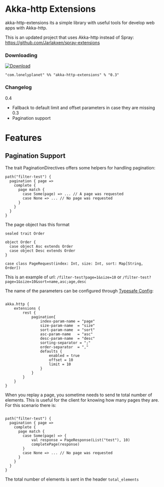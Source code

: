 Akka-http Extensions
================

akka-http-extensions its a simple library with useful tools for develop web apps with Akka-http.

This is an updated project that uses Akka-http instead of Spray: https://github.com/Jarlakxen/spray-extensions


### Downloading

  [ ![Download](https://api.bintray.com/packages/lonelyplanet/maven/akka-http-extensions/images/download.svg) ](https://bintray.com/lonelyplanet/maven/akka-http-extensions/_latestVersion)

    "com.lonelyplanet" %% "akka-http-extensions" % "0.3"

### Changelog

0.4
- Fallback to default limit and offset parameters in case they are missing
0.3
- Pagination support


# Features

## Pagination Support

The trait PaginationDirectives offers some helpers for handling pagination:

```
path("filter-test") {
  pagination { page =>
    complete {
      page match {
        case Some(page) => ... // A page was requested
        case None => ... // No page was requested
      }
    }
  }
}
```

The page object has this format

```
sealed trait Order

object Order {
  case object Asc extends Order
  case object Desc extends Order
}

case class PageRequest(index: Int, size: Int, sort: Map[String, Order])
```

This is an example of url: `/filter-test?page=1&size=10` or `/filter-test?page=1&size=10&sort=name,asc;age,desc`

The name of the parameters can be configured through [Typesafe Config](https://github.com/typesafehub/config):

```

akka.http {
    extensions {
        rest {
            pagination{
                index-param-name = "page"
                size-param-name  = "size"
                sort-param-name  = "sort"
                asc-param-name   = "asc"
                desc-param-name  = "desc"
                sorting-separator = ";"
                order-separator  = ","
                defaults {
                    enabled = true
                    offset = 10
                    limit = 10
                }
            }
        }
    }
}

```

When you replay a page, you sometime needs to send te total number of elements. This is useful for the client for knowing how many pages they are. For this scenario there is:

```

path("filter-test") {
  pagination { page =>
    complete {
      page match {
        case Some(page) => {
            val response = PageResponse(List("test"), 10)
            completePage(response)
        }
        case None => ... // No page was requested
      }
    }
  }
}

```

The total number of elements is sent in the header `total_elements`

